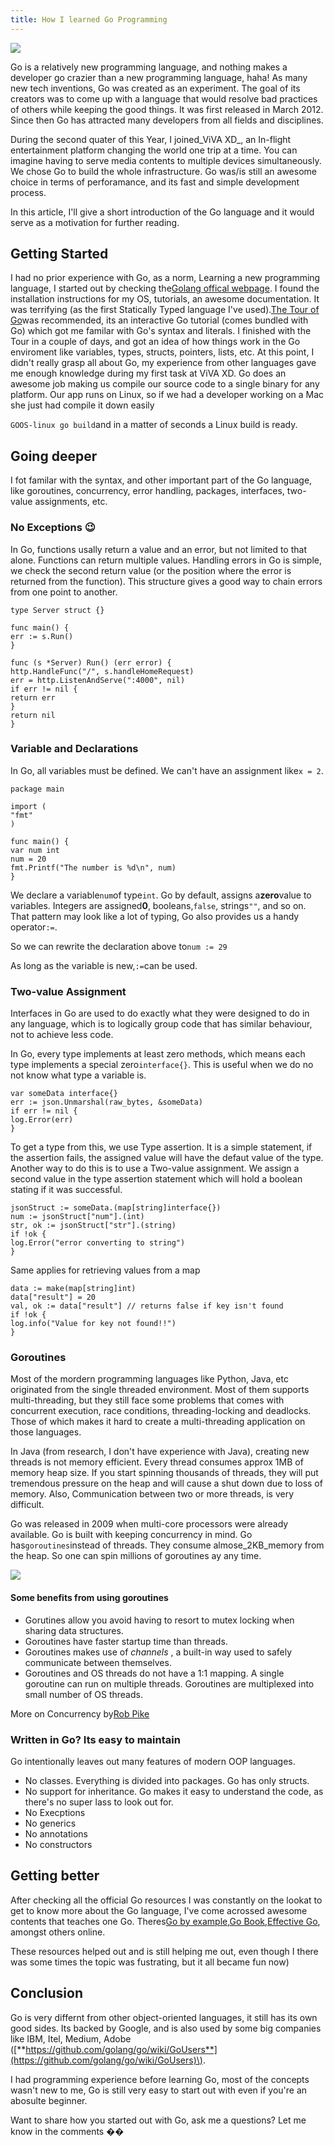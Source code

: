 ```yaml
---
title: How I learned Go Programming
---
```


![](http://img2.tuicool.com/QbAzQnf.gif)

Go is a relatively new programming language, and nothing makes a developer go crazier than a new programming language, haha! As many new tech inventions, Go was created as an experiment. The goal of its creators was to come up with a language that would resolve bad practices of others while keeping the good things. It was first released in March 2012. Since then Go has attracted many developers from all fields and disciplines.

During the second quater of this Year, I joined_ViVA XD_, an In-flight entertainment platform changing the world one trip at a time. You can imagine having to serve media contents to multiple devices simultaneously. We chose Go to build the whole infrastructure. Go was/is still an awesome choice in terms of perforamance, and its fast and simple development process.

In this article, I'll give a short introduction of the Go language and it would serve as a motivation for further reading.

## Getting Started

I had no prior experience with Go, as a norm, Learning a new programming language, I started out by checking the[Golang offical webpage](https://golang.org/). I found the installation instructions for my OS, tutorials, an awesome documentation. It was terrifying \(as the first Statically Typed language I've used\).[The Tour of Go](https://tour.golang.org/welcome/1)was recommended, its an interactive Go tutorial \(comes bundled with Go\) which got me familar with Go's syntax and literals. I finished with the Tour in a couple of days, and got an idea of how things work in the Go enviroment like variables, types, structs, pointers, lists, etc. At this point, I didn't really grasp all about Go, my experience from other languages gave me enough knowledge during my first task at ViVA XD. Go does an awesome job making us compile our source code to a single binary for any platform. Our app runs on Linux, so if we had a developer working on a Mac she just had compile it down easily

`GOOS-linux go build`and in a matter of seconds a Linux build is ready.

## Going deeper

I fot familar with the syntax, and other important part of the Go language, like goroutines, concurrency, error handling, packages, interfaces, two-value assignments, etc.

### No Exceptions :wink:

In Go, functions usally return a value and an error, but not limited to that alone. Functions can return multiple values. Handling errors in Go is simple, we check the second return value \(or the position where the error is returned from the function\). This structure gives a good way to chain errors from one point to another.

```
type Server struct {}

func main() {
err := s.Run()
}

func (s *Server) Run() (err error) {
http.HandleFunc("/", s.handleHomeRequest)
err = http.ListenAndServe(":4000", nil)
if err != nil {
return err
}
return nil
}
```

### Variable and Declarations

In Go, all variables must be defined. We can't have an assignment like`x = 2`.

```
package main

import (
"fmt"
)

func main() {
var num int
num = 20
fmt.Printf("The number is %d\n", num)
}
```

We declare a variable`num`of type`int`. Go by default, assigns a**zero**value to variables. Integers are assigned**0**, booleans,`false`, strings`""`, and so on. That pattern may look like a lot of typing, Go also provides us a handy operator`:=`.

So we can rewrite the declaration above to`num := 29`

As long as the variable is new,`:=`can be used.

### Two-value Assignment

Interfaces in Go are used to do exactly what they were designed to do in any language, which is to logically group code that has similar behaviour, not to achieve less code.

In Go, every type implements at least zero methods, which means each type implements a special zero`interface{}`. This is useful when we do no not know what type a variable is.

```
var someData interface{}
err := json.Unmarshal(raw_bytes, &someData)
if err != nil {
log.Error(err)
}
```

To get a type from this, we use Type assertion. It is a simple statement, if the assertion fails, the assigned value will have the defaut value of the type. Another way to do this is to use a Two-value assignment. We assign a second value in the type assertion statement which will hold a boolean stating if it was successful.

```
jsonStruct := someData.(map[string]interface{})
num := jsonStruct["num"].(int)
str, ok := jsonStruct["str"].(string)
if !ok {
log.Error("error converting to string")
}
```

Same applies for retrieving values from a map

```
data := make(map[string]int)
data["result"] = 20
val, ok := data["result"] // returns false if key isn't found
if !ok {
log.info("Value for key not found!!")
}
```

### Goroutines

Most of the mordern programming languages like Python, Java, etc originated from the single threaded environment. Most of them supports multi-threading, but they still face some problems that comes with concurrent execution, race conditions, threading-locking and deadlocks. Those of which makes it hard to create a multi-threading application on those languages.

In Java \(from research, I don't have experience with Java\), creating new threads is not memory efficient. Every thread consumes approx 1MB of memory heap size. If you start spinning thousands of threads, they will put tremendous pressure on the heap and will cause a shut down due to loss of memory. Also, Communication between two or more threads, is very difficult.

Go was released in 2009 when multi-core processors were already available. Go is built with keeping concurrency in mind. Go has`goroutines`instead of threads. They consume almose_2KB_memory from the heap. So one can spin millions of goroutines ay any time.

![](http://img0.tuicool.com/7JviYrm.png!web)

#### Some benefits from using goroutines

* Gorutines allow you avoid having to resort to mutex locking when sharing data structures.
* Goroutines have faster startup time than threads.
* Goroutines makes use of
_channels_
, a built-in way used to safely communicate between themselves.
* Goroutines and OS threads do not have a 1:1 mapping. A single goroutine can run on multiple threads. Goroutines are multiplexed into small number of OS threads.

More on Concurrency by[Rob Pike](https://blog.golang.org/concurrency-is-not-parallelism)

### Written in Go? Its easy to maintain

Go intentionally leaves out many features of modern OOP languages.

* No classes. Everything is divided into packages. Go has only structs.
* No support for inheritance. Go makes it easy to understand the code, as there's no super lass to look out for.
* No Execptions
* No generics
* No annotations
* No constructors

## Getting better

After checking all the official Go resources I was constantly on the lookat to get to know more about the Go language, I've come acrossed awesome contents that teaches one Go. Theres[Go by example](https://gobyexample.com/),[Go Book](https://golang-book.com/),[Effective Go](https://golang.org/doc/effective_go.html), amongst others online.

These resources helped out and is still helping me out, even though I there was some times the topic was fustrating, but it all became fun now\)

## Conclusion

Go is very differnt from other object-oriented languages, it still has its own good sides. Its backed by Google, and is also used by some big companies like IBM, Itel, Medium, Adobe \([**https://github.com/golang/go/wiki/GoUsers**](https://github.com/golang/go/wiki/GoUsers)\).

I had programming experience before learning Go, most of the concepts wasn't new to me, Go is still very easy to start out with even if you're an abosulte beginner.

Want to share how you started out with Go, ask me a questions? Let me know in the comments ��
